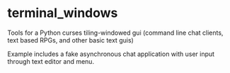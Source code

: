 # terminal_windows
Tools for a Python curses tiling-windowed gui (command line chat clients, text based RPGs, and other basic text guis)

Example includes a fake asynchronous chat application with user input through text editor and menu.
